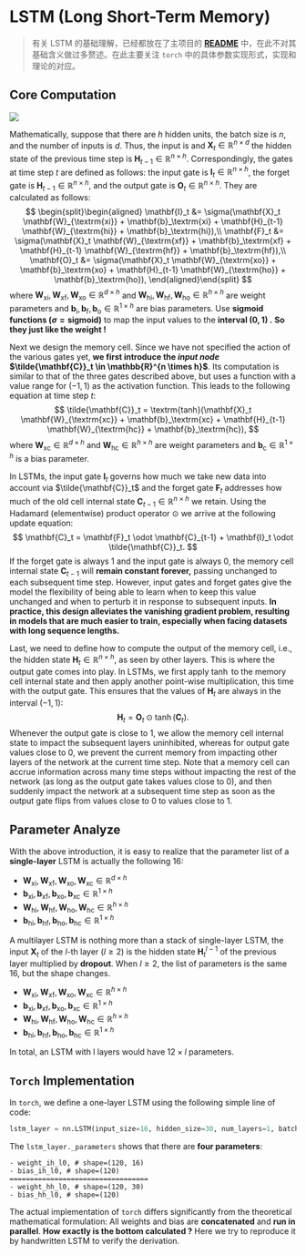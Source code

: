# LSTM (Long Short-Term Memory)

> 有关 LSTM 的基础理解，已经都放在了主项目的 [**README**](https://github.com/KarryRen/Karry-Studies-AI/blob/main/LiMu/HandsAI/README.md#lstm-long-short-term-memory) 中，在此不对其基础含义做过多赘述。在此主要关注 `torch` 中的具体参数实现形式，实现和理论的对应。



## Core Computation

<img src="https://d2l.ai/_images/lstm-3.svg" style="zoom:100%;" />

Mathematically, suppose that there are $h$ hidden units, the batch size is $n$, and the number of inputs is $d$. Thus, the input is and  $\mathbf{X}_t \in \mathbb{R}^{n \times d}$ the hidden state of the previous time step is $\mathbf{H}_{t-1} \in \mathbb{R}^{n \times h}$. Correspondingly, the gates at time step $t$ are defined as follows: the input gate is $\mathbf{I}_t \in \mathbb{R}^{n \times h}$, the forget gate is $\mathbf{H}_{t-1} \in \mathbb{R}^{n \times h}$, and the output gate is $\mathbf{O}_t \in \mathbb{R}^{n \times h}$. They are calculated as follows:
$$
\begin{split}\begin{aligned}
\mathbf{I}_t &= \sigma(\mathbf{X}_t \mathbf{W}_{\textrm{xi}} + \mathbf{b}_\textrm{xi} + \mathbf{H}_{t-1} \mathbf{W}_{\textrm{hi}} + \mathbf{b}_\textrm{hi}),\\
\mathbf{F}_t &= \sigma(\mathbf{X}_t \mathbf{W}_{\textrm{xf}} + \mathbf{b}_\textrm{xf} + \mathbf{H}_{t-1} \mathbf{W}_{\textrm{hf}} + \mathbf{b}_\textrm{hf}),\\
\mathbf{O}_t &= \sigma(\mathbf{X}_t \mathbf{W}_{\textrm{xo}} + \mathbf{b}_\textrm{xo} + \mathbf{H}_{t-1} \mathbf{W}_{\textrm{ho}} + \mathbf{b}_\textrm{ho}),
\end{aligned}\end{split}
$$
where $\mathbf{W}_{\textrm{xi}}, \mathbf{W}_{\textrm{xf}}, \mathbf{W}_{\textrm{xo}} \in \mathbb{R}^{d \times h}$ and $\mathbf{W}_{\textrm{hi}}, \mathbf{W}_{\textrm{hf}}, \mathbf{W}_{\textrm{ho}} \in \mathbb{R}^{h \times h}$ are weight parameters and $\mathbf{b}_\textrm{i}, \mathbf{b}_\textrm{f}, \mathbf{b}_\textrm{o} \in \mathbb{R}^{1 \times h}$ are bias parameters. Use **sigmoid functions ($\sigma=\textrm{sigmoid}$)** to map the input values to the **interval $(0, 1)$ .** **So they just like the weight !**

Next we design the memory cell. Since we have not specified the action of the various gates yet, **we first introduce the *input node* $\tilde{\mathbf{C}}_t \in \mathbb{R}^{n \times h}$**. Its computation is similar to that of the three gates described above, but uses a function with a value range for $(-1, 1)$ as the activation function. This leads to the following equation at time step $t$:
$$
\tilde{\mathbf{C}}_t = \textrm{tanh}(\mathbf{X}_t \mathbf{W}_{\textrm{xc}} + \mathbf{b}_\textrm{xc} + \mathbf{H}_{t-1} \mathbf{W}_{\textrm{hc}} + \mathbf{b}_\textrm{hc}),
$$
where $\mathbf{W}_{\textrm{xc}} \in \mathbb{R}^{d \times h}$ and $\mathbf{W}_{\textrm{hc}} \in \mathbb{R}^{h \times h}$ are weight parameters and $\mathbf{b}_\textrm{c} \in \mathbb{R}^{1 \times h}$ is a bias parameter.

In LSTMs, the input gate $\mathbf{I}_t$ governs how much we take new data into account via $\tilde{\mathbf{C}}_t$ and the forget gate $\mathbf{F}_t$ addresses how much of the old cell internal state $\mathbf{C}_{t-1} \in \mathbb{R}^{n \times h}$ we retain. Using the Hadamard (elementwise) product operator $\odot$ we arrive at the following update equation:
$$
\mathbf{C}_t = \mathbf{F}_t \odot \mathbf{C}_{t-1} + \mathbf{I}_t \odot \tilde{\mathbf{C}}_t.
$$
If the forget gate is always 1 and the input gate is always 0, the memory cell internal state $\mathbf{C}_{t-1}$ will **remain constant forever,** passing unchanged to each subsequent time step. However, input gates and forget gates give the model the flexibility of being able to learn when to keep this value unchanged and when to perturb it in response to subsequent inputs. **In practice, this design alleviates the vanishing gradient problem, resulting in models that are much easier to train, especially when facing datasets with long sequence lengths.**

Last, we need to define how to compute the output of the memory cell, i.e., the hidden state $\mathbf{H}_t \in \mathbb{R}^{n \times h}$, as seen by other layers. This is where the output gate comes into play. In LSTMs, we first apply $\tanh$ to the memory cell internal state and then apply another point-wise multiplication, this time with the output gate. This ensures that the values of $\mathbf{H}_t$ are always in the interval $(-1, 1)$:
$$
\mathbf{H}_t = \mathbf{O}_t \odot \tanh(\mathbf{C}_t).
$$
Whenever the output gate is close to 1, we allow the memory cell internal state to impact the subsequent layers uninhibited, whereas for output gate values close to 0, we prevent the current memory from impacting other layers of the network at the current time step. Note that a memory cell can accrue information across many time steps without impacting the rest of the network (as long as the output gate takes values close to 0), and then suddenly impact the network at a subsequent time step as soon as the output gate flips from values close to 0 to values close to 1.



## Parameter Analyze

With the above introduction, it is easy to realize that the parameter list of a **single-layer** LSTM is actually the following 16:

- $\mathbf{W}_{\textrm{xi}}, \mathbf{W}_{\textrm{xf}}, \mathbf{W}_{\textrm{xo}}, \mathbf{W}_{\textrm{xc}} \in \mathbb{R}^{d \times h}$
- $\mathbf{b}_\textrm{xi}, \mathbf{b}_\textrm{xf}, \mathbf{b}_\textrm{xo}, \mathbf{b}_\textrm{xc} \in \mathbb{R}^{1 \times h}$
- $\mathbf{W}_{\textrm{hi}}, \mathbf{W}_{\textrm{hf}}, \mathbf{W}_{\textrm{ho}}, \mathbf{W}_{\textrm{hc}} \in \mathbb{R}^{h \times h}$
- $\mathbf{b}_\textrm{hi}, \mathbf{b}_\textrm{hf}, \mathbf{b}_\textrm{ho}, \mathbf{b}_\textrm{hc} \in \mathbb{R}^{1 \times h}$

A multilayer LSTM is nothing more than a stack of single-layer LSTM, the input $\mathbf{X}_t$ of the $l\textrm{-th}$ layer ($l \ge 2$) is the hidden state $\mathbf{H}^{l-1}_t$ of the previous layer multiplied by **dropout**. When $l \ge 2$, the list of parameters is the same 16, but the shape changes.

- $\mathbf{W}_{\textrm{xi}}, \mathbf{W}_{\textrm{xf}}, \mathbf{W}_{\textrm{xo}}, \mathbf{W}_{\textrm{xc}} \in \mathbb{R}^{h \times h}$
- $\mathbf{b}_\textrm{xi}, \mathbf{b}_\textrm{xf}, \mathbf{b}_\textrm{xo}, \mathbf{b}_\textrm{xc} \in \mathbb{R}^{1 \times h}$
- $\mathbf{W}_{\textrm{hi}}, \mathbf{W}_{\textrm{hf}}, \mathbf{W}_{\textrm{ho}}, \mathbf{W}_{\textrm{hc}} \in \mathbb{R}^{h \times h}$
- $\mathbf{b}_\textrm{hi}, \mathbf{b}_\textrm{hf}, \mathbf{b}_\textrm{ho}, \mathbf{b}_\textrm{hc} \in \mathbb{R}^{1 \times h}$

In total, an LSTM with l layers would have $12\times l$ parameters.



## `Torch` Implementation

In `torch`, we define a one-layer LSTM using the following simple line of code:

```python
lstm_layer = nn.LSTM(input_size=16, hidden_size=30, num_layers=1, batch_first=True)
```

The `lstm_layer._parameters` shows that there are **four parameters**:

```
- weight_ih_l0, # shape=(120, 16)
- bias_ih_l0, # shape=(120)
==================================
- weight_hh_l0, # shape=(120, 30)
- bias_hh_l0, # shape=(120)
```

The actual implementation of `torch` differs significantly from the theoretical mathematical formulation: All weights and bias are **concatenated** and **run in parallel**. **How exactly is the bottom calculated ?** Here we try to reproduce it by handwritten LSTM to verify the derivation.



